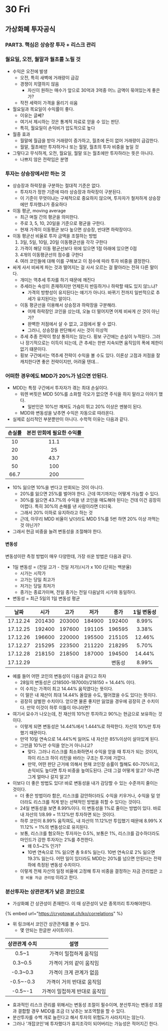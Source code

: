 # 30 Fri

## 가상화폐 투자공식

### PART3. 핵심은 상승장 투자 + 리스크 관리

### 월요일, 오전, 월말과 월초를 노릴 것

* 수익은 오전에 발생
  * 오전, 특히 새벽에 거래량이 급감
  * 경쟁이 치열하지 않음
    * 자신이 원하는 매수가 앞으로 30억과 3억중 어느 금액이 묶여있는게 좋은가?
  * 작전 세력이 가격을 올리기 쉬움
* 월요일과 목요일이 수익률이 좋다.
  * 이유는 글쎼?
  * 여기서 제시하는 것은 통계적 자료로 얻을 수 있는 판단.
  * 특히, 월요일이 손익비가 압도적으로 높다
* 월중 효과
  * 월말에 월급을 받아 거래량이 증가하고, 월초에 돈이 없어 거래량이 급감한다.
  * 월말, 월초에만 투자하거나 또는 월말, 월초의 투자 비중을 높일 것
* 그렇다고 무식하게, 오전, 월요일, 월말 또는 월초에만 투자하라는 뜻은 아니다.
  * 나쁘지 않은 전략임은 분명

### 투자는 상승장에서만 하는 것

* 상승장과 하락장을 구분하는 절대적 기준은 없다.
  * 투자자가 정한 기준에 따라 상승장과 하락장이 구분된다.
  * 이 기준이 무엇이냐는 구체적으로 중요하지 않으며, 투자자가 철저하게 상승장에만 투자했냐가 중요하다
* 이동 평균, moving average
  * 최근 며칠 간의 평균을 의미한다.
  * 주로 3, 5, 10, 20일을 기준으로 평균을 구한다.
  * 현재 가격이 이동평균 보다 높으면 상승장, 반대면 하락장이다.
* 이동 평균선 비율로 투자 금액을 조절하는 방법
  1. 3일, 5일, 10일, 20일 이동평균선을 각각 구한다
  2. 가격이 해당 이동 평균선보다 위에 있으면 1점 아래에 있으면 0점
  3. 4개의 이동평균선의 점수를 구한다
  4. 여러 코인들에 대해 이를 구해보고 이 점수에 따라 투자 비중을 결정한다.
* 싸게 사서 비싸게 파는 것과 떨어지는 걸 사서 오르는 걸 팔아라는 전혀 다른 말이다.
  * 개미는 역추세 투자를 하기 때문에 깨진다
  * 추세라는 속성이 존재하지만 언제든지 반등하거나 하락할 때도 있지 않느냐?
    * 가격의 방향성이 유지된다는 얘기가 아니다. 바뀌기 전까지 일반적으로 추세가 유지된다는 말이다.
  * 이동 평균선을 이용해서 상승장과 하락장을 구분해라.
    * 어제 하락장인 코인을 샀는데, 오늘 더 떨어지면 어제 비싸게 산 것이 아닌가?
    * 완벽한 저점에서 살 수 없고, 고점에서 팔 수 없다.
    * 그러니, 상승장을 판단해서 사는 것이 이상적
  * 추세 추종 전략이 항상 통하지는 않는다. 횡보 구간에는 손실이 누적된다. 그러나 장기적으로는 이득이 되는데, 큰 추세는 한번 지속되면 움직임의 폭에 제한이 없기 떄문이다.
  * 횡보 구간에서는 역추세 전략이 수익을 볼 수도 있다. 이론상 고점과 저점을 잘 캐치한다면 좋은 전략이지만, 어려울 텐데...

### 어떠한 경우에도 MDD가 20%가 넘으면 안된다.

* MDD는 특정 구간에서 투자자가 겪는 최대 손실이다.
  * 워렌 버핏은 MDD 50%를 소화할 각오가 없으면 주식을 하지 말라고 이야기 했다.
    * 일반인은 10%만 깨져도 가슴이 뛰고 20% 이상은 멘붕이 된다.
  * MDD와 변동성을 낮추면 수익은 자동으로 따라온다.
* 실제로 심리적인 부분뿐만이 아니다. 수학적 이유는 다음과 같다.

| 손실률 | 본전 만회에 필요한 수익률 |
| :---: | :---: |
| 10 | 11.1 |
| 20 | 25 |
| 30 | 43.7 |
| 50 | 100 |
| 66.7 | 200 |

* 10% 잃으면 10%을 번다고 만회되는 것이 아니다.
  * 20%를 잃으면 25%를 벌어야 한다. 근데 여기까지는 어떻게 가능할 수 있다.
  * 30%를 잃으면 43.7%의 수익을 낸 코인을 매도해야 된다는 건데 이건 굉장히 어렵다. 특히 30%의 손해를 낸 사람이라면 더더욱.
  * 그래서 20% 이하로 유지하라고 하는 것
  * 근데, 아무리 MDD 비율이 낮더라도 MDD 5%를 5번 하면 20% 이상 까먹는 것 아닌가?
* 그래서 현금 비중을 늘려 변동성을 조절해야 한다.

#### 변동성

변동성이란 측정 방법이 매우 다양한데, 가장 쉬운 방법은 다음과 같다.

* 1일 변동성 = \(전일 고가 - 전일 저가\)/시가 x 100 \(단위는 백분율\)
  * 시가는 시작가
  * 고가는 당일 최고가
  * 저가는 당일 최저가
  * 종가는 종료가이며, 전일 종가는 전일 다음날의 시가와 동일하다.
* 변동성 = 최근 5일의 1일 변동성 평균

| 날짜 | 시가 | 고가 | 저가 | 종가 | 1일 변동성 |
| :---: | :---: | :---: | :---: | :---: | :---: |
| 17.12.24 | 201430 | 203000 | 184900 | 192400 | 8.99% |
| 17.12.25 | 192400 | 197600 | 191105 | 196595 | 3.38% |
| 17.12.26 | 196600 | 220000 | 195500 | 215105 | 12.46% |
| 17.12.27 | 215295 | 223500 | 211220 | 218295 | 5.70% |
| 17.12.28 | 218150 | 218500 | 187000 | 194500 | 14.44% |
| 17.12.29 |  |  |  | 변동성 | 8.99% |

* 예를 들어 어떤 코인의 변동성이 다음과 같다고 하자
  * 28일의 변동성은 \(218500-187000\)/218150 = 14.44% 이다.
  * 이 수치는 가격이 최고 14.44% 움직였다는 뜻이다.
  * 이 말은 내 재산이 최대 14.44% 올랐을 수도, 떨어졌을 수도 있다는 뜻이다.
  * 굉장히 살벌한 수치이다. 얻으면 물론 좋지만 잃었을 경우에 굉장히 큰 수치이다. 만약 이것이 하루 이틀이 아니라면?
* 여기서 묘수가 나오는데, 전 재산의 10%만 투자하고 90%는 현금으로 보유하는 것이다.
  * 이렇게 되면 변동성은 14.44%에서 1.444%로 하락한다. 자산의 10%만 투자했기 때문이다.
  * 만약 10일 연속으로 14.44%씩 잃어도 내 자산은 85%이상이 살아있게 된다.
  * 그만큼 10%만 수익을 얻는거 아니냐고?
    * 맞다. 그러나 리스크를 최소화하면서 수익을 얻을 때 투자가 되는 것이지, 하이 리스크 하이 리턴을 바라는 구조는 투기에 가깝다.
    * 만약, 어떤 판단 근거에 의해서 현재 코인장 승률이 뭘해도 60-70%이고, 손익비도 높다면 투자 비중을 높여도된다. 근데 그걸 어떻게 알고? 아니면 그게 얼마나 갈지 알고?
* 이보다 더 좋은 방법도 있다! 바로 변동성을 내가 감당할 수 있는 수준까지 줄이는 것이다.
  * 더 좋은 방법이라 함은, 리스크를 감안하더라도 수익을 키우거나, 수익을 덜 얻더라도 리스크를 적게 받는 선택적인 방법을 취할 수 있다는 것이다.
  * 24일 변동성을 보면 8.99%이다. 이 변동성을 1%로 줄이는 방법이 있다. 바로 내 자산의 1/8.99 = 11.12%만 투자하면 되는 것이다.
  * 하루 코인이 8.99% 움직여도, 내 자산의 11.12%만 투입했기 때문에 8.99% X 11.12% = 1%의 변동성으로 유지된다.
  * 보통, 리스크를 혐오하는 투자자는 0.5%, 보통은 1%, 리스크를 감수하더라도 마인드가 강한 투자자는 2%를 추천한다.
    * 왜 0.5~2% 인가?
    * 10번 연속으로 1% 잃으면 총 9.6% 잃는다. 10번 연속으로 2% 잃으면 19.3% 잃는다. 어떤 일이 있더라도 MDD는 20%를 넘으면 안된다는 전략하에 측정된 변동성 수치이다.
  * 이렇게 전체 자산의 일정 비율에 고정해 투자 비중을 결정하는 자금 관리법은 `고정 비율 자금 관리법` 이라고 한다.

### 분산투자는 상관관계가 낮은 코인으로

* 가상화폐 간 상관성이 존재한다. 이 때 상관성이 낮은 종목끼리 투자해야한다.

{% embed url="https://cryptowat.ch/ko/correlations" %}

* 위 링크에서 코인간 상관관계를 볼 수 있다.
  * 몇 안되는 한글판 사이트이다.

| 상관관계 수치 | 설명 |
| :---: | :---: |
| 0.5~1 | 가격이 밀접하게 움직임 |
| 0.3~0.5 | 가격이 거의 같이 움직임 |
| -0.3~0.3 | 가격이 크게 관계가 없음 |
| -0.5~-0.3 | 가격이 거의 반대로 움직임 |
| -0.5~-1 | 가격이 밀접하게 반대로 움직임 |

* 효과적인 리스크 관리를 위해서는 변동성 조절이 필수이며, 분산투자는 변동성 조절과 결합할 경우 MDD를 조금 더 낮추는 보조역할을 할 수 있다.
* 분산투자를 수백 개로 늘린다고 해서 투자의 위험도가 사라지지는 않는다.
* 그러나 '개잡코인'에 투자했다가 휴지조각이 되어버리는 가능성은 적어지긴 한다.

